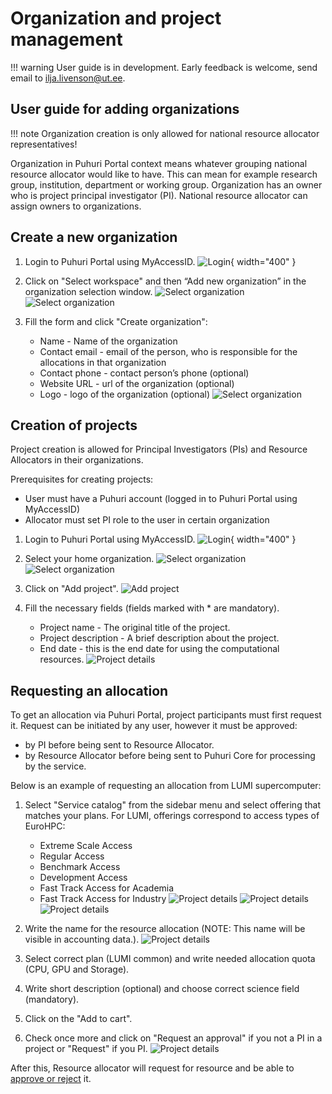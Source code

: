# Organization and project management

!!! warning
    User guide is in development. Early feedback is welcome, send email to ilja.livenson@ut.ee.


## User guide for adding organizations

!!! note
    Organization creation is only allowed for national resource allocator representatives!

Organization in Puhuri Portal context means whatever grouping national resource allocator would like to have.
This can mean for example research group, institution, department or working group. Organization has an owner
who is project principal investigator (PI). National resource allocator can assign owners to organizations.

## Create a new organization 

1. Login to Puhuri Portal using MyAccessID.
   ![Login](../../assets/Login.PNG){ width="400" }

2. Click on "Select workspace" and then “Add new organization” in the organization selection window.
   ![Select organization](../../assets/Select%20workspace.PNG)
   ![Select organization](../../assets/Add_organization.PNG)

3. Fill the form and click "Create organization":
    - Name - Name of the organization
    - Contact email - email of the person, who is responsible for the allocations in that organization
    - Contact phone - contact person’s phone (optional)
    - Website URL - url of the organization (optional)
    - Logo - logo of the organization (optional)
   ![Select organization](../../assets/Add_organization_data.PNG)


## Creation of projects

Project creation is allowed for Principal Investigators (PIs) and Resource Allocators in their organizations.

Prerequisites for creating projects:

- User must have a Puhuri account (logged in to Puhuri Portal using MyAccessID)
- Allocator must set PI role to the user in certain organization

1. Login to Puhuri Portal using MyAccessID.
   ![Login](../../assets/Login.PNG){ width="400" }

2. Select your home organization.
   ![Select organization](../../assets/Select%20workspace.PNG)
   ![Select organization](../../assets/Select%20workspace_1.PNG)

3. Click on "Add project".
   ![Add project](../../assets/Add%20project.PNG)

4. Fill the necessary fields (fields marked with * are mandatory).

    - Project name - The original title of the project.
    - Project description - A brief description about the project.
    - End date - this is the end date for using the computational resources.
   ![Project details](../../assets/Project%20details.PNG)


## Requesting an allocation

To get an allocation via Puhuri Portal, project participants must first request it.
Request can be initiated by any user, however it must be approved:

 - by PI before being sent to Resource Allocator.
 - by Resource Allocator before being sent to Puhuri Core for processing by the service.

Below is an example of requesting an allocation from LUMI supercomputer:

1. Select "Service catalog" from the sidebar menu and select offering that matches your plans.
   For LUMI, offerings correspond to access types of EuroHPC:
    - Extreme Scale Access
    - Regular Access
    - Benchmark Access
    - Development Access
    - Fast Track Access for Academia
    - Fast Track Access for Industry
  ![Project details](../../assets/Service%20catalog.PNG)
  ![Project details](../../assets/LUMI%20resource.PNG)
  ![Project details](../../assets/Available%20resources.PNG)

6. Write the name for the resource allocation (NOTE: This name will be visible in accounting data.).
   ![Project details](../../assets/Resource%20config.PNG)

7. Select correct plan (LUMI common) and write needed allocation quota (CPU, GPU and Storage).

8. Write short description (optional) and choose correct science field (mandatory).

9. Click on the "Add to cart".

10. Check once more and click on "Request an approval" if you not a PI in a project or "Request" if you PI.
   ![Project details](../../assets/Approval%20request.PNG)

After this, Resource allocator will request for resource and be able to [approve or reject](project_approval.md) it.
